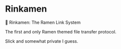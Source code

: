 # Rinkamen
:ramen: Rinkamen: The Ramen Link System 

The first and only Ramen themed file transfer protocol.

Slick and somewhat private I guess.
